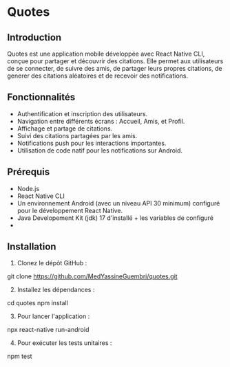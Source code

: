 # Quotes

## Introduction

Quotes est une application mobile développée avec React Native CLI, conçue pour partager et découvrir des citations. Elle permet aux utilisateurs de se connecter, de suivre des amis, de partager leurs propres citations, de generer des citations aléatoires et de recevoir des notifications.

## Fonctionnalités

- Authentification et inscription des utilisateurs.
- Navigation entre différents écrans : Accueil, Amis, et Profil.
- Affichage et partage de citations.
- Suivi des citations partagées par les amis.
- Notifications push pour les interactions importantes.
- Utilisation de code natif pour les notifications sur Android.

## Prérequis

- Node.js
- React Native CLI
- Un environnement Android (avec un niveau API 30 minimum) configuré pour le développement React Native.
- Java Developement Kit (jdk) 17 d'installé + les variables de configuré
-

## Installation

1. Clonez le dépôt GitHub :

git clone https://github.com/MedYassineGuembri/quotes.git

2. Installez les dépendances :

cd quotes
npm install

3. Pour lancer l'application :

npx react-native run-android

4. Pour exécuter les tests unitaires :

npm test

